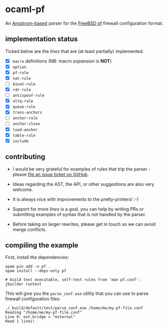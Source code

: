 # ocaml-pf

An [Angstrom-based](https://github.com/inhabitedtype/angstrom) parser for the
[FreeBSD pf](https://www.unix.com/man-page/freebsd/5/pf.conf/) firewall configuration format.

## implementation status

Ticked below are the *lines* that are (at least partially) implemented.

- [x] `macro` definitions (NB: macro *expansion* is **NOT**)
- [x] `option`
- [x] `pf-rule`
- [x] `nat-rule`
- [ ] `binat-rule`
- [x] `rdr-rule`
- [ ] `antispoof-rule`
- [x] `altq-rule`
- [x] `queue-rule`
- [x] `trans-anchors`
- [ ] `anchor-rule`
- [ ] `anchor-close`
- [x] `load-anchor`
- [x] `table-rule`
- [x] `include`

## contributing

- I would be very grateful for examples of rules that trip the parser - please
[file an issue ticket on GitHub](https://github.com/cfcs/ocaml-pf/issues/new).

- Ideas regarding the AST, the API, or other suggestions are also very welcome.

- It is always nice with improvements to the pretty-printers! :-)

- Support for more *lines* is a goal, you can help by writing PRs or submitting examples of syntax that is not handled by the parser.

- Before taking on larger rewrites, please get in touch so we can avoid merge conflicts.

## compiling the example

First, install the dependencies:
```shell
opam pin add -n pf .
opam install --deps-only pf

# build test executable, self-test rules from 'man pf.conf':
jbuilder runtest
```

This will give you the `parse_conf.exe` utility that you can use to parse
firewall configuration files:
```
./_build/default/test/parse_conf.exe /home/me/my-pf-file.conf
Reading "/home/me/my-pf-file.conf"
Line 0: ext_bridge = "external"
Read 1 lines!
```

